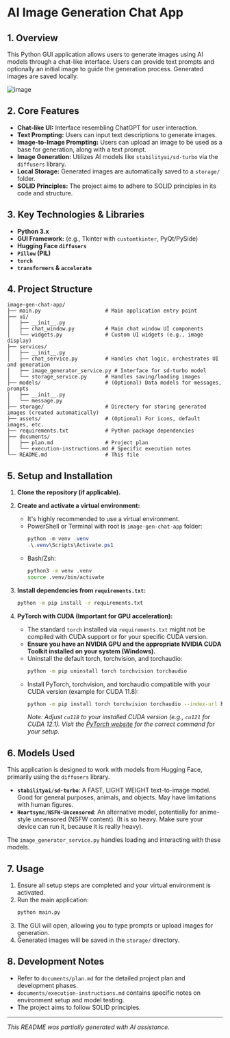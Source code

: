 # AI Image Generation Chat App

## 1. Overview

This Python GUI application allows users to generate images using AI models through a chat-like interface. Users can provide text prompts and optionally an initial image to guide the generation process. Generated images are saved locally.

![image](https://github.com/user-attachments/assets/182abf2b-4ae2-49b4-a066-ffb741918771)


## 2. Core Features

*   **Chat-like UI:** Interface resembling ChatGPT for user interaction.
*   **Text Prompting:** Users can input text descriptions to generate images.
*   **Image-to-Image Prompting:** Users can upload an image to be used as a base for generation, along with a text prompt.
*   **Image Generation:** Utilizes AI models like `stabilityai/sd-turbo` via the `diffusers` library.
*   **Local Storage:** Generated images are automatically saved to a `storage/` folder.
*   **SOLID Principles:** The project aims to adhere to SOLID principles in its code and structure.

## 3. Key Technologies & Libraries

*   **Python 3.x**
*   **GUI Framework:** (e.g., Tkinter with `customtkinter`, PyQt/PySide)
*   **Hugging Face `diffusers`**
*   **`Pillow` (PIL)**
*   **`torch`**
*   **`transformers` & `accelerate`**

## 4. Project Structure

```
image-gen-chat-app/
├── main.py                     # Main application entry point
├── ui/
│   ├── __init__.py
│   ├── chat_window.py          # Main chat window UI components
│   └── widgets.py              # Custom UI widgets (e.g., image display)
├── services/
│   ├── __init__.py
│   ├── chat_service.py         # Handles chat logic, orchestrates UI and generation
│   ├── image_generator_service.py # Interface for sd-turbo model
│   └── storage_service.py      # Handles saving/loading images
├── models/                     # (Optional) Data models for messages, prompts
│   ├── __init__.py
│   └── message.py
├── storage/                    # Directory for storing generated images (created automatically)
├── assets/                     # (Optional) For icons, default images, etc.
├── requirements.txt            # Python package dependencies
├── documents/
│   ├── plan.md                 # Project plan
│   └── execution-instructions.md # Specific execution notes
└── README.md                   # This file
```

## 5. Setup and Installation

1.  **Clone the repository (if applicable).**

2.  **Create and activate a virtual environment:**
    *   It's highly recommended to use a virtual environment.
    *   PowerShell or Terminal with root is `image-gen-chat-app` folder:
        ```powershell
        python -m venv .venv
        .\.venv\Scripts\Activate.ps1
        ```
    *   Bash/Zsh:
        ```bash
        python3 -m venv .venv
        source .venv/bin/activate
        ```

3.  **Install dependencies from `requirements.txt`:**
    ```bash
    python -m pip install -r requirements.txt
    ```

4.  **PyTorch with CUDA (Important for GPU acceleration):**
    *   The standard `torch` installed via `requirements.txt` might not be compiled with CUDA support or for your specific CUDA version.
    *   **Ensure you have an NVIDIA GPU and the appropriate NVIDIA CUDA Toolkit installed on your system (Windows).**
    *   Uninstall the default torch, torchvision, and torchaudio:
        ```bash
        python -m pip uninstall torch torchvision torchaudio
        ```
    *   Install PyTorch, torchvision, and torchaudio compatible with your CUDA version (example for CUDA 11.8):
        ```bash
        python -m pip install torch torchvision torchaudio --index-url https://download.pytorch.org/whl/cu118
        ```
        *Note: Adjust `cu118` to your installed CUDA version (e.g., `cu121` for CUDA 12.1). Visit the [PyTorch website](https://pytorch.org/get-started/locally/) for the correct command for your setup.*

## 6. Models Used

This application is designed to work with models from Hugging Face, primarily using the `diffusers` library.
*   **`stabilityai/sd-turbo`**: A FAST, LIGHT WEIGHT text-to-image model. Good for general purposes, animals, and objects. May have limitations with human figures.
*   **`Heartsync/NSFW-Uncensored`**: An alternative model, potentially for anime-style uncensored  (NSFW content). (It is so heavy. Make sure your device can run it, because it is really heavy).

The `image_generator_service.py` handles loading and interacting with these models.

## 7. Usage

1.  Ensure all setup steps are completed and your virtual environment is activated.
2.  Run the main application:
    ```bash
    python main.py
    ```
3.  The GUI will open, allowing you to type prompts or upload images for generation.
4.  Generated images will be saved in the `storage/` directory.

## 8. Development Notes

*   Refer to `documents/plan.md` for the detailed project plan and development phases.
*   `documents/execution-instructions.md` contains specific notes on environment setup and model testing.
*   The project aims to follow SOLID principles.

---
*This README was partially generated with AI assistance.*
